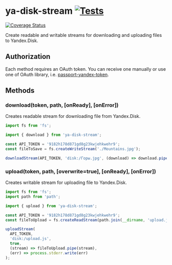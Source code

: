 # ya-disk-stream [![Tests](https://github.com/RomiC/ya-disk-stream/workflows/Tests/badge.svg)](https://github.com/RomiC/ya-disk-stream/actions?query=workflow%3ATests) 
[![Coverage Status](https://coveralls.io/repos/github/RomiC/ya-disk-stream/badge.svg)](https://coveralls.io/github/RomiC/ya-disk-stream)


Create readable and writable streams for downloading and uploading files to Yandex.Disk.

## Authorization

Each method requires an OAuth token. You can receive one manually or use one of OAuth library, i.e. [passport-yandex-token](https://github.com/ghaiklor/passport-yandex-token).

## Methods

### download(token, path, [onReady], [onError])

Creates readable stream for downloading file from Yandex.Disk.

```js
import fs from 'fs';

import { download } from 'ya-disk-stream';

const API_TOKEN = '9182h178d871gd8g23kwjehkwehr9';
const fileToSave = fs.createWriteStream('./Mountains.jpg');

downloadStream(API_TOKEN, 'disk:/Горы.jpg', (download) => download.pipe(fileToSave));
```

### upload(token, path, [overwrite=true], [onReady], [onError])

Creates writable stream for uploading file to Yandex.Disk.

```js
import fs from 'fs';
import path from 'path';

import { upload } from 'ya-disk-stream';

const API_TOKEN = '9182h178d871gd8g23kwjehkwehr9';
const fileToUpload = fs.createReadStream(path.join(__dirname, 'upload.js'));

uploadStream(
  API_TOKEN,
  'disk:/upload.js',
  true,
  (stream) => fileToUpload.pipe(stream),
  (err) => process.stderr.write(err)
);
```
